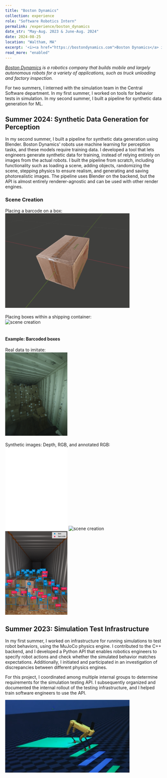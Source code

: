 ```yaml
---
title: "Boston Dynamics"
collection: experience
role: "Software Robotics Intern"
permalink: /experience/boston_dynamics
date_str: "May-Aug. 2023 & June-Aug. 2024"
date: 2024-08-25
location: "Waltham, MA"
excerpt: '<i><a href="https://bostondynamics.com">Boston Dynamics</a> is a robotics company that builds mobile and largely autonomous robots for a variety of applications, such as truck unloading and factory inspection.</i><br><br>For two summers, I interned with the simulation team in the Central Software department. In my first summer, I worked on tools for behavior tests in simulation. In my second summer, I built a pipeline for synthetic data generation for ML.'
read_more: "enabled"
---
```


_[Boston Dynamics](https://bostondynamics.com/) is a robotics company that builds mobile and largely autonomous robots for a variety of applications, such as truck unloading and factory inspection._

For two summers, I interned with the simulation team in the Central Software department. In my first summer, I worked on tools for behavior tests in simulation. In my second summer, I built a pipeline for synthetic data generation for ML. 




## Summer 2024: Synthetic Data Generation for Perception

In my second summer, I built a pipeline for synthetic data generation using Blender. Boston Dynamics' robots use machine learning for perception tasks, and these models require training data. I developed a tool that lets engineers generate synthetic data for training, instead of relying entirely on images from the actual robots. I built the pipeline from scratch, including functionality such as loading a scene, adding objects, randomizing the scene, stepping physics to ensure realism, and generating and saving photorealistic images. The pipeline uses Blender on the backend, but the API is almost entirely renderer-agnostic and can be used with other render engines.

### Scene Creation

<p>
    Placing a barcode on a box:<br>
    <img src="../images/BD_images/barcode_placement.gif" alt="barcode placement" width=400><br>
    <br>Placing boxes within a shipping container:<br>
    <img src="../images/BD_images/scene_creation.gif" alt="scene creation" width=400><br><br>
</p>

#### Example: Barcoded boxes
<p>
    Real data to imitate:<br>
    <img src="../images/BD_images/real_boxes.png" alt="scene creation" width=200><br><br>
    Synthetic images: Depth, RGB, and annotated RGB:<br>
    <img src="../images/BD_images/depth.png" alt="scene creation" width=200>
    <img src="../images/BD_images/rgb.png" alt="scene creation" width=200>
    <img src="../images/BD_images/barcode_annotation.png" alt="scene creation" width=200>
</p>

## Summer 2023: Simulation Test Infrastructure

In my first summer, I worked on infrastructure for running simulations to test robot behaviors, using the MuJoCo physics engine. I contributed to the C++ backend, and I developed a Python API that enables robotics engineers to specify robot actions and check whether the simulated behavior matches expectations. Additionally, I initiated and participated in an investigation of discrepancies between different physics engines.

For this project, I coordinated among multiple internal groups to determine requirements for the simulation testing API. I subsequently organized and documented the internal rollout of the testing infrastructure, and I helped train software engineers to use the API.

<p>
    <img src="../images/spot_mujoco.png" alt="Spot simulation" width=400><br>
</p>
